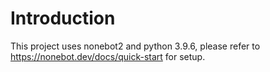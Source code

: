 # Introduction

This project uses nonebot2 and python 3.9.6, please refer to https://nonebot.dev/docs/quick-start for setup.

